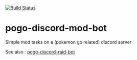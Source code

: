 [![Build Status](https://travis-ci.org/tama/pogo-discord-mod-bot.svg?branch=master)](https://travis-ci.org/tama/pogo-discord-mod-bot)
# pogo-discord-mod-bot
Simple mod tasks on a (pokemon go related) discord server

See also : [pogo-discord-raid-bot](https://github.com/tama/pogo-discord-raid-bot) 
